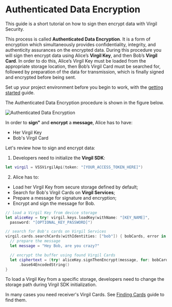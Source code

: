 # Authenticated Data Encryption

This guide is a short tutorial on how to sign then encrypt data with Virgil Security.

This process is called **Authenticated Data Encryption**. It is a form of encryption which simultaneously provides confidentiality, integrity, and authenticity assurances on the encrypted data. During this procedure you will sign then encrypt data using Alice’s **Virgil Key**, and then Bob’s **Virgil Card**. In order to do this, Alice’s Virgil Key must be loaded from the appropriate storage location, then Bob’s Virgil Card must be searched for, followed by preparation of the data for transmission, which is finally signed and encrypted before being sent.


Set up your project environment before you begin to work, with the [getting started](https://github.com/VirgilSecurity/virgil-sdk-x/blob/docs-review/documentation-swift/guides/configuration/client-configuration.md) guide.

The Authenticated Data Encryption procedure is shown in the figure below.

![Authenticated Data Encryption](https://github.com/VirgilSecurity/virgil-sdk-x/blob/docs-review/documentation-swift/img/Guides_introduction.png "Authenticated Data Encryption")

In order to **sign"** and **encrypt** a **message**, Alice has to have:
 - Her Virgil Key
 - Bob's Virgil Card

Let's review how to sign and encrypt data:

1. Developers need to initialize the **Virgil SDK**:

```swift
let virgil = VSSVirgilApi(token: "[YOUR_ACCESS_TOKEN_HERE]")
```

2. Alice has to:

  - Load her Virgil Key from secure storage defined by default;
  - Search for Bob's Virgil Cards on **Virgil Services**;
  - Prepare a message for signature and encryption;
  - Encrypt and sign the message for Bob.

  ```swift
  // load a Virgil Key from device storage
  let aliceKey = try! virgil.keys.loadKey(withName: "[KEY_NAME]",
  	password: "[OPTIONAL_KEY_PASSWORD]")

  // search for Bob's cards on Virgil Services
  virgil.cards.searchCards(withIdentities: ["bob"]) { bobCards, error in
  	// prepare the message
  	let message = "Hey Bob, are you crazy?"

  	// encrypt the buffer using found Virgil Cards
  	let ciphertext = (try! aliceKey.signThenEncrypt(message, for: bobCards!))
  		.base64EncodedString()
  }
  ```

To load a Virgil Key from a specific storage, developers need to change the storage path during Virgil SDK initialization.

In many cases you need receiver's Virgil Cards. See [Finding Cards](https://github.com/VirgilSecurity/virgil-sdk-x/blob/docs-review/documentation-swift/guides/virgil-card/finding-card.md) guide to find them.

